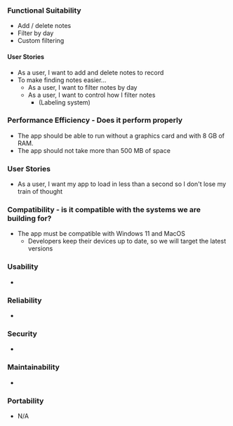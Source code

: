 ### Functional Suitability

- Add / delete notes
- Filter by day
- Custom filtering

#### User Stories

- As a user, I want to add and delete notes to record
- To make finding notes easier...
  - As a user, I want to filter notes by day
  - As a user, I want to control how I filter notes
    - (Labeling system)

### Performance Efficiency - Does it perform properly

- The app should be able to run without a graphics card and with 8 GB of RAM.
- The app should not take more than 500 MB of space

### User Stories

- As a user, I want my app to load in less than a second so I don't lose my train of thought

### Compatibility - is it compatible with the systems we are building for?

- The app must be compatible with Windows 11 and MacOS
  - Developers keep their devices up to date, so we will target the latest versions

### Usability

-

### Reliability

-

### Security

-

### Maintainability

-

### Portability

- N/A
